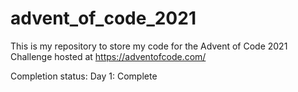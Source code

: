 # advent_of_code_2021

This is my repository to store my code for the Advent of Code 2021 Challenge hosted at https://adventofcode.com/

Completion status:
Day 1: Complete
